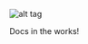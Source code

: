 ![alt tag](https://dl.dropboxusercontent.com/u/7534528/HFC/Relay/relay_logo.jpg)

Docs in the works!